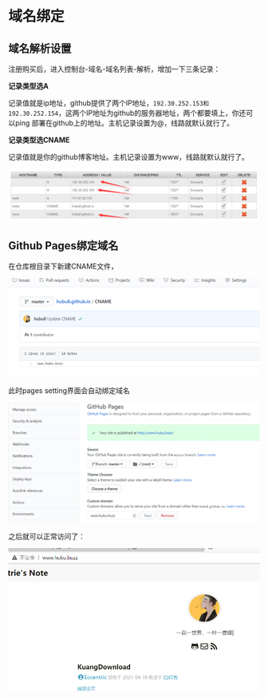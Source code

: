 # 域名绑定


<!--more-->

## 域名解析设置

注册购买后，进入控制台-域名-域名列表-解析，增加一下三条记录：

**记录类型选A**

记录值就是ip地址，github提供了两个IP地址，`192.30.252.153和192.30.252.154`，这两个IP地址为github的服务器地址，两个都要填上，你还可以ping 部署在github上的地址。主机记录设置为@，线路就默认就行了。

**记录类型选CNAME**

记录值就是你的github博客地址。主机记录设置为www，线路就默认就行了。

![image-20210428182812305.png](/posts/hugo/域名绑定/image-20210428182812305.png)

## Github Pages绑定域名

在仓库根目录下新建CNAME文件，

![image-20210428183210306.png](/posts/hugo/域名绑定/image-20210428183210306.png)

此时pages setting界面会自动绑定域名

![image-20210428183313499.png](/posts/hugo/域名绑定/image-20210428183313499.png)

之后就可以正常访问了：

![image-20210428183428468.png](/posts/hugo/域名绑定/image-20210428183428468.png)
